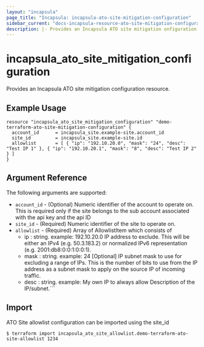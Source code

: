 ```yaml
---
layout: "incapsula"
page_title: "Incapsula: incapsula-ato-site-mitigation-configuration"
sidebar_current: "docs-incapsula-resource-ato-site-mitigation-configuration"
description: |- Provides an Incapsula ATO site mitigation onfiguration resource.
---
```


# incapsula_ato_site_mitigation_configuration

Provides an Incapsula ATO site mitigation configuration resource.

## Example Usage

```hcl
resource "incapsula_ato_site_mitigation_configuration" "demo-terraform-ato-site-mitigation-configuration" {
  account_id      = incapsula_site.example-site.account_id
  site_id         = incapsula_site.example-site.id
  allowlist       = [ { "ip": "192.10.20.0", "mask": "24", "desc": "Test IP 1" }, { "ip": "192.10.20.1", "mask": "8", "desc": "Test IP 2" } ]
}
```

## Argument Reference

The following arguments are supported:

* `account_id` - (Optional) Numeric identifier of the account to operate on. This is required only if the site belongs to the sub account associated with the api key and the api ID 
* `site_id` - (Required) Numeric identifier of the site to operate on.
* `allowlist` - (Required) Array of AllowlistItem which consists of
  - ip : string. example: 192.10.20.0 IP address to exclude. This will be either an IPv4 (e.g. 50.3.183.2) or normalized IPv6 representation (e.g. 2001:db8:0:0:1:0:0:1).
  - mask :  string. example: 24 [Optional] IP subnet mask to use for excluding a range of IPs. This is the number of bits to use from the IP address as a subnet mask to apply on the source IP of incoming traffic.
  - desc :  string. example: My own IP to always allow Description of the IP/subnet.```


## Import

ATO Site allowlist configuration can be imported using the site_id 

```
$ terraform import incapsula_ato_site_allowlist.demo-terraform-ato-site-allowlist 1234
```
